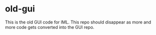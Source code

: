 # old-gui

This is the old GUI code for IML. This repo should disappear as more and more code gets converted into the GUI repo.
